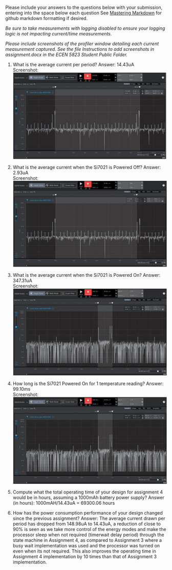 Please include your answers to the questions below with your submission, entering into the space below each question
See [Mastering Markdown](https://guides.github.com/features/mastering-markdown/) for github markdown formatting if desired.

*Be sure to take measurements with logging disabled to ensure your logging logic is not impacting current/time measurements.*

*Please include screenshots of the profiler window detailing each current measurement captured.  See the file Instructions to add screenshots in assignment.docx in the ECEN 5823 Student Public Folder.* 

1. What is the average current per period?
   Answer: 14.43uA
   <br>Screenshot:  
   ![Avg_current_per_period](screenshots/assignment4/avg_current_per_period.jpg)  

2. What is the average current when the Si7021 is Powered Off?
   Answer: 2.93uA
   <br>Screenshot:  
   ![Avg_current_LPM_Off](screenshots/assignment4/avg_current_lpm_off.jpg)  

3. What is the average current when the Si7021 is Powered On?
   Answer: 347.31uA
   <br>Screenshot:  
   ![Avg_current_LPM_Off](screenshots/assignment4/avg_current_lpm_on.jpg)  

4. How long is the Si7021 Powered On for 1 temperature reading?
   Answer: 99.10ms
   <br>Screenshot:  
   ![duration_lpm_on](screenshots/assignment4/avg_current_lpm_on.jpg)  

5. Compute what the total operating time of your design for assignment 4 would be in hours, assuming a 1000mAh battery power supply?
   Answer (in hours): 1000mAH/14.43uA = 69300.06 hours
   
6. How has the power consumption performance of your design changed since the previous assignment?
   Answer: The average current drawn per period has dropped from 148.98uA to 14.43uA, a reduction of close to 90% is seen as we take more control of the energy modes and make the processor sleep 
           when not required (timerwait delay period) through the state machine in Assignment 4, as compared to Assignment 3 where a busy wait implementation was used and the processor was turned 
           on even when its not required. This also improves the operating time in Assignment 4 implementation by 10 times than that of Assignment 3 implementation.